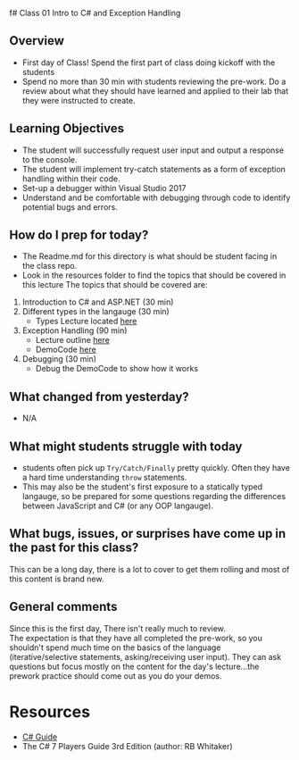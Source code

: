 f# Class 01 Intro to C# and Exception Handling

## Overview 
* First day of Class! Spend the first part of class doing kickoff with the students
* Spend no more than 30 min with students reviewing the pre-work. Do a review about what they should have learned and applied to their lab 
that they were instructed to create. 
 
## Learning Objectives
* The student will successfully request user input and output a response to the console.
* The student will implement try-catch statements as a form of exception handling within their code.
* Set-up a debugger within Visual Studio 2017
* Understand and be comfortable with debugging through code to identify potential bugs and errors. 

## How do I prep for today?
- The Readme.md for this directory is what should be student facing in the class repo.
- Look in the resources folder to find the topics that should be covered in this lecture The topics that should be covered are:

1. Introduction to C# and ASP.NET (30 min)
2. Different types in the langauge (30 min)
	- Types Lecture located [here]("../Resources/Types.md")
3. Exception Handling (90 min) 
	- Lecture outline [here]("../Resources/ExceptionHandling.md")
	- DemoCode [here](../DemoCode/ExceptionExample)
4. Debugging (30 min)
	- Debug the DemoCode to show how it works
 
## What changed from yesterday? 
- N/A

## What might students struggle with today
- students often pick up `Try/Catch/Finally` pretty quickly. Often they have a hard time understanding `throw` statements.
- This may also be the student's first exposure to a statically typed langauge, so be prepared for some questions regarding the differences
between JavaScript and C# (or any OOP langauge).

## What bugs, issues, or surprises have come up in the past for this class?
This can be a long day, there is a lot to cover to get them rolling and most of this content is brand new. 

## General comments
Since this is the first day, There isn't really much to review. <br />
The expectation is that they have all completed the pre-work, so you shouldn't spend much time on the 
basics of the language (iterative/selective statements, asking/receiving user input). They can ask questions
but focus mostly on the content for the day's lecture...the prework practice should come out as you do your demos. 

# Resources

- [C# Guide](https://docs.microsoft.com/en-us/dotnet/csharp/index)
- The C# 7 Players Guide 3rd Edition (author: RB Whitaker)